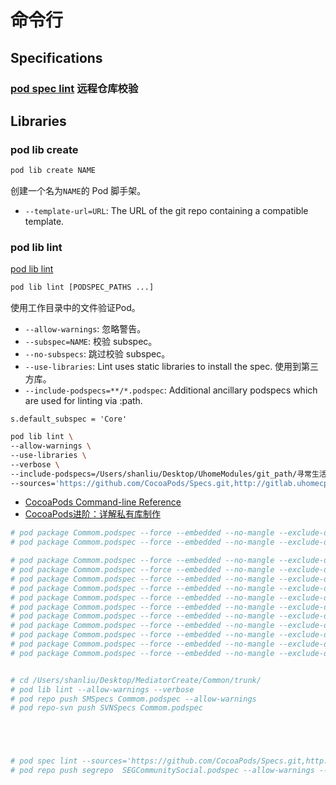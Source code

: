 
# 命令行

## Specifications

### [pod spec lint](https://guides.cocoapods.org/terminal/commands.html#pod_spec_lint) 远程仓库校验

## Libraries

### pod lib create

```sh
pod lib create NAME
```

创建一个名为`NAME`的 Pod 脚手架。

* `--template-url=URL`: The URL of the git repo containing a compatible template.


### pod lib lint

[pod lib lint](https://guides.cocoapods.org/terminal/commands.html#pod_lib_lint)

```sh
pod lib lint [PODSPEC_PATHS ...]
```

使用工作目录中的文件验证Pod。

* `--allow-warnings`: 忽略警告。
* `--subspec=NAME`: 校验 subspec。
* `--no-subspecs`: 跳过校验 subspec。
* `--use-libraries`: Lint uses static libraries to install the spec. 使用到第三方库。
* `--include-podspecs=**/*.podspec`: Additional ancillary podspecs which are used for linting via :path.

```
s.default_subspec = 'Core'
```

```sh
pod lib lint \
--allow-warnings \
--use-libraries \
--verbose \
--include-podspecs=/Users/shanliu/Desktop/UhomeModules/git_path/寻常生活/5.3.0/commonmediator/ \
--sources='https://github.com/CocoaPods/Specs.git,http://gitlab.uhomecp.com:9200/jingjie/segpodrepo.git' \
```

* [CocoaPods Command-line Reference](https://guides.cocoapods.org/terminal/commands.html#commands)
* [CocoaPods进阶：详解私有库制作](https://juejin.cn/post/6844903665258463239)

```sh
# pod package Commom.podspec --force --embedded --no-mangle --exclude-deps --subspecs='SEGInterfaceManager' --spec-sources='https://gitee.com/samcoding/SMSpecs.git,https://github.com/CocoaPods/Specs'
# pod package Commom.podspec --force --embedded --no-mangle --exclude-deps --subspecs='SEGWeb' --spec-sources='https://gitee.com/samcoding/SMSpecs.git,https://github.com/CocoaPods/Specs'

# pod package Commom.podspec --force --embedded --no-mangle --exclude-deps --subspecs='SEGServerManager'
# pod package Commom.podspec --force --embedded --no-mangle --exclude-deps --subspecs='SEGInterfaceManager'
# pod package Commom.podspec --force --embedded --no-mangle --exclude-deps --subspecs='SEGInterfaceManager/SEGLoginSource'
# pod package Commom.podspec --force --embedded --no-mangle --exclude-deps  --subspecs='SEGWeb'
# pod package Commom.podspec --force --embedded --no-mangle --exclude-deps --subspecs='SEGMediator'
# pod package Commom.podspec --force --embedded --no-mangle --exclude-deps --subspecs='SEGMediator,SEGPlatform,SEGColor'
# pod package Commom.podspec --force --embedded --no-mangle --exclude-deps --subspecs='SEGMediator,SEGPlatform,SEGColor,SEGLayoutMacro'
# pod package Commom.podspec --force --embedded --no-mangle --exclude-deps --subspecs='SEGMediator,SEGPlatform,SEGColor,SEGLayoutMacro,SEGTools/SEGCKeyChainStore'
# pod package Commom.podspec --force --embedded --no-mangle --exclude-deps --subspecs='SEGMediator,SEGPlatform,SEGColor,SEGLayoutMacro,SEGTools/SEGCKeyChainStore,SEGTools/YYBase,SEGTools/SEGModel'
# pod package Commom.podspec --force --embedded --no-mangle --exclude-deps --subspecs='SEGMediator,SEGPlatform,SEGColor,SEGLayoutMacro,SEGTools/SEGCKeyChainStore,SEGTools/YYBase,SEGTools/SEGModel,SEGServerManager,SEGInterfaceManager/SEGLoginSource,SEGInterfaceManager/SEGProfileSource,SEGInterfaceManager/SEGMultipartfileuploadSource'
# pod package Commom.podspec --force --embedded --no-mangle --exclude-deps  --subspecs='SEGPhotoLibrary'


# cd /Users/shanliu/Desktop/MediatorCreate/Common/trunk/
# pod lib lint --allow-warnings --verbose
# pod repo push SMSpecs Commom.podspec --allow-warnings
# pod repo-svn push SVNSpecs Commom.podspec





# pod spec lint --sources='https://github.com/CocoaPods/Specs.git,http://gitlab.uhomecp.com:9200/jingjie/segpodrepo.git' --no-clean --verbose --skip-import-validation --fail-fast --use-libraries  --use-libraries --allow-warnings
# pod repo push segrepo  SEGCommunitySocial.podspec --allow-warnings --use-libraries --sources='https://github.com/CocoaPods/Specs.git,http://gitlab.uhomecp.com:9200/jingjie/segpodrepo.git' --skip-tests --verbose --skip-import-validation  
```
